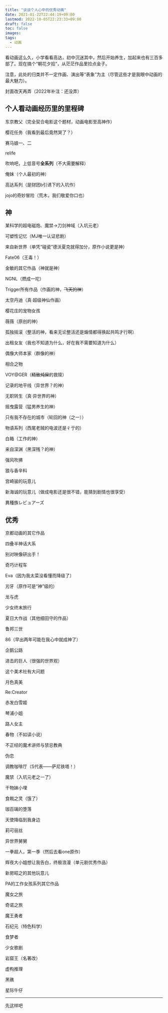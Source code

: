 ```yaml
---
title: "谈谈个人心中的优秀动画"
date: 2021-01-22T22:44:19+09:00
lastmod: 2022-10-05T22:23:33+09:00
draft: false
toc: false
images:
tags:
  - 动画
---
```

看动画这么久，小学看看高达，初中沉迷其中，然后开始养生，加起来也有三百多部了。现在搞个“朝花夕拾”，从茫茫作品里捡点金子。

注意，此处的归类并不一定作画、演出等“表象”为主（尽管这些才是我眼中动画的最大魅力）。

封面改天再弄（2022年补注：还没弄）

## 个人看动画经历里的里程碑

东京教父（完全契合电影这个题材，动画电影至高神作）

樱花任务（我看到最后竟然哭了？）

赛马娘一、二

relife

吹响吧，上低音号**全系列**（不大需要解释）

俺妹（个人最初的神）

高达系列（是财团b引诱下的入坑作）

jojo的奇妙冒险（荒木，我们敬爱你口也）

## 神

某科学的超电磁炮、魔禁→刀剑神域（入坑元老）

可塑性记忆（MJ唯一认证悲剧）

来自新世界（单凭“碰瓷”德沃夏克就得加分，原作小说更是神）

Fate06（王毒！）

金敏的其它作品（神就是神）

NGNL（燃成一坨）

Trigger所有作品（作画的神，~~飞天的神~~）

太空丹迪（真·超级神仙作画）

樱花庄的宠物女孩

薇薇（原创的神）

孤独摇滚（整活的神，看来无论整活还是煽情都得换起共鸣才行啊）

出租女友（我也不知道为什么，好在我不需要知道为什么）

偶像大师本家（群像的神）

相合之物

VOY@GER（~~精致炖屎~~的救赎）

记录的地平线（异世界？的神）

无职转生（真·异世界的神）

摇曳露营（猛男养生的神）

只有我不存在的城市（轮回的神（之一））

物语系列（西尾老贼的电波还是彳亍的）

白箱（工作的神）

来自深渊（黑深残？的神）

强风吹拂

狼与香辛料

宫崎骏的玩意儿

新海诚的玩意儿（做成电影还是很不错，能猜到剧情也很享受）

異種族レビュアーズ

## 优秀

京都动画的其它作品

四叠半神话大系

别对映像研出手！

奇巧计程车

Eva（因为我太菜没看懂而降级了）

刃牙（原作可是“神”级的）

龙与虎

少女终末旅行

夏日大作战（其他细田守的作品）

鲁邦三世

86（早出两年可能在我心中就成神了）

企鹅公路

进击的巨人（很强的世界观）

这个美术社有大问题

月色真美

Re:Creator

赤发白雪姬

琴浦小姐

路人女主

春物（不如读小说）

不正经的魔术讲师与禁忌教典

伪恋

调教咖啡厅（S代表——萨尼铁塔！）

魔禁（入坑元老之一了）

干物妹小埋

食戟之灵（饿了）

珈百璃的堕落

天使降临到我身边

莉可丽丝

异世界舅舅

一拳超人，第一季（然后去看one原作）

辉夜大小姐想让我告白，终极浪漫（单元剧优秀作品）

新房昭之的其他玩意儿

PA的工作女孩系列其它作品

魔女之旅

奇诺之旅

魔王勇者

石纪元（特色科学）

食梦者

少女歌剧

岩窟王（名著改）

虚构推理

黑礁

星际牛仔

---

先这样吧
